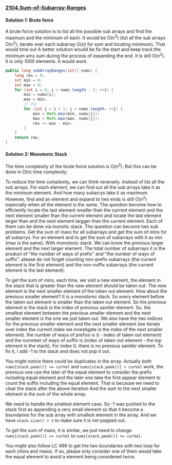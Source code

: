 ### [2104.Sum-of-Subarray-Ranges](https://leetcode.com/problems/sum-of-subarray-ranges/)

#### Solution 1: Brute force

A brute force solution is to list all the possible sub arrays and find the maxmum and the minimum of each. It would be O(n<sup>3</sup>) (list all the sub arrays O(n<sup>2</sup>); iterate over each subarray O(n) for sum and locating minimum). That would time out A better solution wouild be fix the start and keep track the minimum ams sum during the process of expanding the end. It is still  O(n<sup>2</sup>). It is only 1000 elements. It would work.

```java
public long subArrayRanges(int[] nums) {
    long res = 0;
    int min = 0;
    int max = 0;
    for (int i = 0; i < nums.length - 1; ++i) {
        min = nums[i];
        max = min;
        // for 
        for (int j = i + 1; j < nums.length; ++j) {
            min = Math.min(min, nums[j]);
            max = Math.max(max, nums[j]);
            res += max - min;
        }
    }
    return res;
}
```

#### Solution 2: Monotonic Stack

The time complexity of the brute force solution is O(n<sup>2</sup>). But this can be done in O(n) time complexity.

To reduce the time complexity, we can think reversely. Instead of list all the sub arrays. For each element, we can find out all the sub arrays take it as the minimum element. And how many subarrys take it as maximum. However, find and an element and expand to two ends is still O(n<sup>2</sup>) especially when all the element is the same. The question become how to efficiently locate the last element smaller than the current element and the next element smaller than the current element and locate the last element larger than and the next element largger than the current element. Each of them can be done via monotic stack. The question can become two sub problems. Get the sum of maxs for all subarrays and get the sum of mins for all subarrys. For an element and to get the sum of subarrays with it as min (max is the same). With monotonic stack. We can know the previous larger element and the next larger element. The total number of subarrays it is the product of "the number of ways of prefix" and "the number of ways of suffix". please do not forget counting non-prefix subarrays (the current element is the first element) and the non-suffix subarrays (the current element is the last element).

To get the sum of mins, each time, we visit a new element, the element in the stack that is greater than the new element should be taken out. The new element is the next smaller element of the token out element. How about the previous smaller element? It is a monotonic stack. So every element before the taken out element is smaller than the taken out element. So the previous element is the stack is the index of previous samller element. So, the smallest element between the previous smaller element and the next smaller element is the one we just taken out. We also have the two indices for the previous smaller element and the next smaller element (we iterate over index the current index we investigate is the index of the next smaller element). the number of ways of prefixs is (i - index of taken out element) and the numnber of ways of suffix is (index of taken out element - the top element in the stack). For index 0, there is no previous samller element. To fix it, I add -1 to the stack and does not pop it out. 

You might notice there could be duplicates in the array. Actually both `nums[stack.peek()] >= curVal` and `nums[stack.peek()] > curVal` work, the previous one use the later of the equal element to consider the prefix including equal element and the later one take the first appear element to count the suffix including the equal element. That is because we need to clear the stack after the above iteration And the sum to the next smaller element is the sum of the whole array. 

We need to handle the smallest element case. So -1 was pushed to the stack first as appending a very small element so that it become a boundaries for the sub array with smallest element in the array. And we have `stack.size() > 1` to make sure it is not popped out. 

To get the sum of maxs, it is similar, we just need to change `nums[stack.peek()] >= curVal` to `nums[stack.peek()] <= curVal`.

You might also follow LC 496 to get the two boundaries with two loop for each (mins and maxs). If so, please only consider one of them would take the equal element to avoid a element being considered twice.